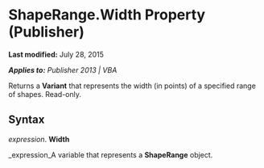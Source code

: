 
# ShapeRange.Width Property (Publisher)

 **Last modified:** July 28, 2015

 _**Applies to:** Publisher 2013 | VBA_

Returns a  **Variant** that represents the width (in points) of a specified range of shapes. Read-only.


## Syntax

 _expression_. **Width**

 _expression_A variable that represents a  **ShapeRange** object.

